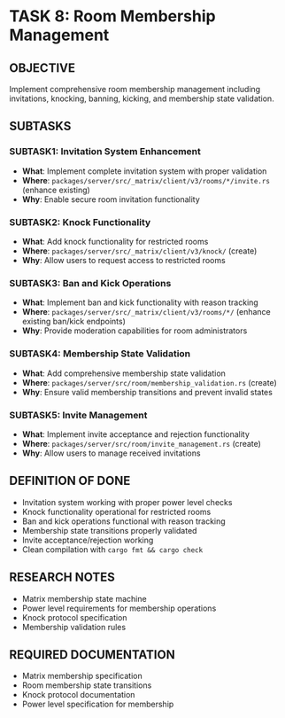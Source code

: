 # TASK 8: Room Membership Management

## OBJECTIVE
Implement comprehensive room membership management including invitations, knocking, banning, kicking, and membership state validation.

## SUBTASKS

### SUBTASK1: Invitation System Enhancement
- **What**: Implement complete invitation system with proper validation
- **Where**: `packages/server/src/_matrix/client/v3/rooms/*/invite.rs` (enhance existing)
- **Why**: Enable secure room invitation functionality

### SUBTASK2: Knock Functionality
- **What**: Add knock functionality for restricted rooms
- **Where**: `packages/server/src/_matrix/client/v3/knock/` (create)
- **Why**: Allow users to request access to restricted rooms

### SUBTASK3: Ban and Kick Operations
- **What**: Implement ban and kick functionality with reason tracking
- **Where**: `packages/server/src/_matrix/client/v3/rooms/*/` (enhance existing ban/kick endpoints)
- **Why**: Provide moderation capabilities for room administrators

### SUBTASK4: Membership State Validation
- **What**: Add comprehensive membership state validation
- **Where**: `packages/server/src/room/membership_validation.rs` (create)
- **Why**: Ensure valid membership transitions and prevent invalid states

### SUBTASK5: Invite Management
- **What**: Implement invite acceptance and rejection functionality
- **Where**: `packages/server/src/room/invite_management.rs` (create)
- **Why**: Allow users to manage received invitations

## DEFINITION OF DONE
- Invitation system working with proper power level checks
- Knock functionality operational for restricted rooms
- Ban and kick operations functional with reason tracking
- Membership state transitions properly validated
- Invite acceptance/rejection working
- Clean compilation with `cargo fmt && cargo check`

## RESEARCH NOTES
- Matrix membership state machine
- Power level requirements for membership operations
- Knock protocol specification
- Membership validation rules

## REQUIRED DOCUMENTATION
- Matrix membership specification
- Room membership state transitions
- Knock protocol documentation
- Power level specification for membership